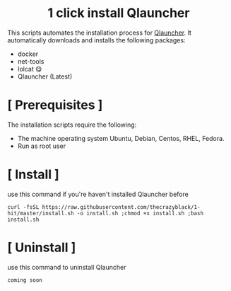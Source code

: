<h1 align="center">1 click install Qlauncher</h1>

This scripts automates the installation process for [Qlauncher](https://github.com/poseidon-network/qlauncher-linux).
It automatically downloads and installs the following packages:

* docker
* net-tools
* lolcat 😋
* Qlauncher (Latest)

# [ Prerequisites ]
The installation scripts require the following:

* The machine operating system Ubuntu, Debian, Centos, RHEL, Fedora.
* Run as root user

# [ Install ]
use this command if you're haven't installed Qlauncher before
```
curl -fsSL https://raw.githubusercontent.com/thecrazyblack/1-hit/master/install.sh -o install.sh ;chmod +x install.sh ;bash install.sh
```


# [ Uninstall ]

use this command to uninstall Qlauncher
```
coming soon
```
